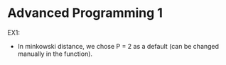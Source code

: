 # Advanced Programming 1

EX1:

- In minkowski distance, we chose P = 2 as a default (can be changed manually in the function).